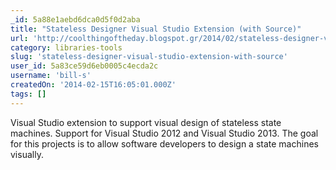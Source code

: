 ```yaml
---
_id: 5a88e1aebd6dca0d5f0d2aba
title: "Stateless Designer Visual Studio Extension (with Source)"
url: 'http://coolthingoftheday.blogspot.gr/2014/02/stateless-designer-visual-studio.html'
category: libraries-tools
slug: 'stateless-designer-visual-studio-extension-with-source'
user_id: 5a83ce59d6eb0005c4ecda2c
username: 'bill-s'
createdOn: '2014-02-15T16:05:01.000Z'
tags: []
---
```


Visual Studio extension to support visual design of stateless state machines. Support for Visual Studio 2012 and Visual Studio 2013. The goal for this projects is to allow software developers to design a state machines visually.
